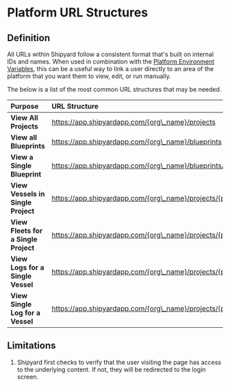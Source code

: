 # Platform URL Structures

## Definition

All URLs within Shipyard follow a consistent format that's built on internal IDs and names. When used in combination with the [Platform Environment Variables](../vessels/environment-variables/platform-environment-variables.md), this can be a useful way to link a user directly to an area of the platform that you want them to view, edit, or run manually.

The below is a list of the most common URL structures that may be needed.

| Purpose | URL Structure |
| :--- | :--- |
| **View All Projects** | https://app.shipyardapp.com/{org\_name}/projects |
| **View all Blueprints** | https://app.shipyardapp.com/{org\_name}/blueprints |
| **View a Single Blueprint** | https://app.shipyardapp.com/{org\_name}/blueprints/{blueprint\_id}/vessels |
| **View Vessels in Single Project** | https://app.shipyardapp.com/{org\_name}/projects/{project\_id}/vessels |
| **View Fleets for a Single Project** | https://app.shipyardapp.com/{org\_name}/projects/{project\_id}/fleets |
| **View Logs for a Single Vessel** | https://app.shipyardapp.com/{org\_name}/projects/{project\_id}/vessels/{vessel\_id}/logs |
| **View Single Log for a Vessel** | https://app.shipyardapp.com/{org\_name}/projects/{project\_id}/vessels/{vessel\_id}/logs/{log\_id} |

## Limitations

1. Shipyard first checks to verify that the user visiting the page has access to the underlying content. If not, they will be redirected to the login screen.

